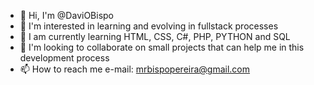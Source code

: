 - 👋 Hi, I'm @DaviOBispo
- 👀 I'm interested in learning and evolving in fullstack processes
- 🌱 I am currently learning HTML, CSS, C#, PHP, PYTHON and SQL
- 💞️ I'm looking to collaborate on small projects that can help me in this development process
- 📫 How to reach me e-mail: mrbispopereira@gmail.com
